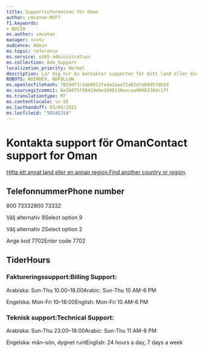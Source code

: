 ```yaml
---
title: Supportinformation för Oman
author: cmcatee-MSFT
f1.keywords:
- NOCSH
ms.author: cmcatee
manager: scotv
audience: Admin
ms.topic: reference
ms.service: o365-administration
ms.collection: Adm_Support
localization_priority: Normal
description: Lär dig hur du kontaktar supporten för ditt land eller din region.
ROBOTS: NOINDEX, NOFOLLOW
ms.openlocfilehash: 7029df1c1ab6011fe4a1aaa72a02efa69d57db5d
ms.sourcegitcommit: 6e260f5f5842debe1098138eecea9068330dc17f
ms.translationtype: MT
ms.contentlocale: sv-SE
ms.lasthandoff: 03/08/2021
ms.locfileid: "50545254"
---
```

# <a name="contact-support-for-oman"></a><span data-ttu-id="9bd86-103">Kontakta support för Oman</span><span class="sxs-lookup"><span data-stu-id="9bd86-103">Contact support for Oman</span></span>

<span data-ttu-id="9bd86-104">[Hitta ett annat land eller en annan region.](../contact-support-for-business-products.md)</span><span class="sxs-lookup"><span data-stu-id="9bd86-104">[Find another country or region](../contact-support-for-business-products.md).</span></span>

## <a name="phone-number"></a><span data-ttu-id="9bd86-105">Telefonnummer</span><span class="sxs-lookup"><span data-stu-id="9bd86-105">Phone number</span></span>
<span data-ttu-id="9bd86-106">800 73332</span><span class="sxs-lookup"><span data-stu-id="9bd86-106">800 73332</span></span>

<span data-ttu-id="9bd86-107">Välj alternativ 9</span><span class="sxs-lookup"><span data-stu-id="9bd86-107">Select option 9</span></span>

<span data-ttu-id="9bd86-108">Välj alternativ 2</span><span class="sxs-lookup"><span data-stu-id="9bd86-108">Select option 2</span></span>

<span data-ttu-id="9bd86-109">Ange kod 7702</span><span class="sxs-lookup"><span data-stu-id="9bd86-109">Enter code 7702</span></span>

## <a name="hours"></a><span data-ttu-id="9bd86-110">Tider</span><span class="sxs-lookup"><span data-stu-id="9bd86-110">Hours</span></span>
### <a name="billing-support"></a><span data-ttu-id="9bd86-111">Faktureringssupport:</span><span class="sxs-lookup"><span data-stu-id="9bd86-111">Billing Support:</span></span>

<span data-ttu-id="9bd86-112">Arabiska: Sun-Thu 10.00–18.00</span><span class="sxs-lookup"><span data-stu-id="9bd86-112">Arabic: Sun-Thu 10 AM-6 PM</span></span>

<span data-ttu-id="9bd86-113">Engelska: Mon-Fri 10–18:00</span><span class="sxs-lookup"><span data-stu-id="9bd86-113">English: Mon-Fri 10 AM-6 PM</span></span>

### <a name="technical-support"></a><span data-ttu-id="9bd86-114">Teknisk support:</span><span class="sxs-lookup"><span data-stu-id="9bd86-114">Technical Support:</span></span>

<span data-ttu-id="9bd86-115">Arabiska: Sun-Thu 23:00–18:00</span><span class="sxs-lookup"><span data-stu-id="9bd86-115">Arabic: Sun-Thu 11 AM-8 PM</span></span>

<span data-ttu-id="9bd86-116">Engelska: mån–sön, dygnet runt</span><span class="sxs-lookup"><span data-stu-id="9bd86-116">English: 24 hours a day, 7 days a week</span></span>
